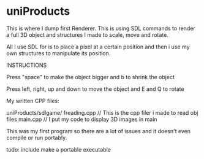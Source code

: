 # uniProducts
This is where I dump first Renderer. This is using SDL commands to render a full 3D object and structures I made to scale, move and rotate. 

All I use SDL for is to place a pixel at a certain position and then i use my own structures to manipulate its position.

INSTRUCTIONS

Press "space" to make the object bigger and b to shrink the object

Press left, right, up and down to move the object and E and Q to rotate

My written CPP files:

uniProducts/sdlgame/
freading.cpp // This is the cpp filer i made to read obj files
main.cpp // I put my code to display 3D images in main 

This was my first program so there are a lot of issues and it doesn't even compile or run portably.


todo: include make a portable executable

